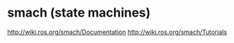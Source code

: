 # smach (state machines)

http://wiki.ros.org/smach/Documentation
http://wiki.ros.org/smach/Tutorials

